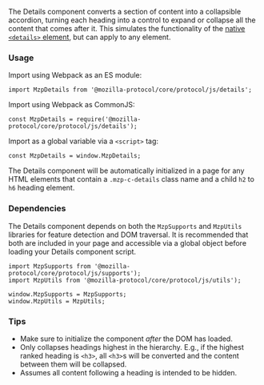 The Details component converts a section of content into a collapsible accordion, turning
each heading into a control to expand or collapse all the content that comes after it.
This simulates the functionality of the [native `<details>` element](details), but can
apply to any element.

### Usage

Import using Webpack as an ES module:

```
import MzpDetails from '@mozilla-protocol/core/protocol/js/details';
```

Import using Webpack as CommonJS:

```
const MzpDetails = require('@mozilla-protocol/core/protocol/js/details');
```

Import as a global variable via a `<script>` tag:

```
const MzpDetails = window.MzpDetails;
```

The Details component will be automatically initialized in a page for any HTML elements that contain
a `.mzp-c-details` class name and a child `h2` to `h6` heading element.

### Dependencies

The Details component depends on both the `MzpSupports` and `MzpUtils` libraries for feature detection
and DOM traversal. It is recommended that both are included in your page and accessible via a global
object before loading your Details component script.

```
import MzpSupports from '@mozilla-protocol/core/protocol/js/supports');
import MzpUtils from '@mozilla-protocol/core/protocol/js/utils');

window.MzpSupports = MzpSupports;
window.MzpUtils = MzpUtils;
```

### Tips

- Make sure to initialize the component *after* the DOM has loaded.
- Only collapses headings highest in the hierarchy. E.g., if the highest ranked heading is
  `<h3>`, all `<h3>`s will be converted and the content between them will be collapsed.
- Assumes all content following a heading is intended to be hidden.
